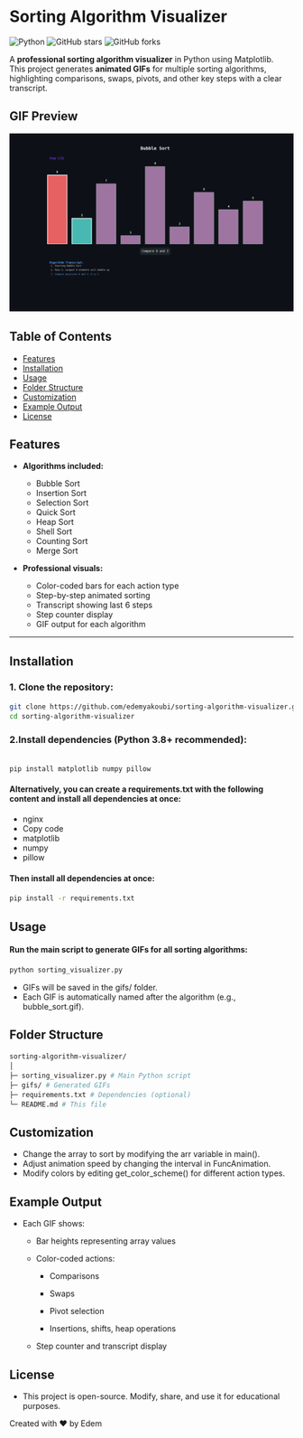 # Sorting Algorithm Visualizer

![Python](https://img.shields.io/badge/python-3.8%2B-blue)
![GitHub stars](https://img.shields.io/github/stars/edemyakoubi/sorting-algorithm-visualizer)
![GitHub forks](https://img.shields.io/github/forks/edemyakoubi/sorting-algorithm-visualizer)

A **professional sorting algorithm visualizer** in Python using Matplotlib.  
This project generates **animated GIFs** for multiple sorting algorithms, highlighting comparisons, swaps, pivots, and other key steps with a clear transcript.

## GIF Preview

![Bubble Sort](bubble_sort.gif)

## Table of Contents

- [Features](#features)
- [Installation](#installation)
- [Usage](#usage)
- [Folder Structure](#folder-structure)
- [Customization](#customization)
- [Example Output](#example-output)
- [License](#license)

## Features

- **Algorithms included:**

  - Bubble Sort
  - Insertion Sort
  - Selection Sort
  - Quick Sort
  - Heap Sort
  - Shell Sort
  - Counting Sort
  - Merge Sort

- **Professional visuals:**
  - Color-coded bars for each action type
  - Step-by-step animated sorting
  - Transcript showing last 6 steps
  - Step counter display
  - GIF output for each algorithm

---

## Installation

### 1. Clone the repository:

```bash
git clone https://github.com/edemyakoubi/sorting-algorithm-visualizer.git
cd sorting-algorithm-visualizer
```

### 2.Install dependencies (Python 3.8+ recommended):

```bash

pip install matplotlib numpy pillow
```

#### Alternatively, you can create a requirements.txt with the following content and install all dependencies at once:

- nginx
- Copy code
- matplotlib
- numpy
- pillow

#### Then install all dependencies at once:

```bash
pip install -r requirements.txt
```

## Usage

#### Run the main script to generate GIFs for all sorting algorithms:

```bash
python sorting_visualizer.py
```

- GIFs will be saved in the gifs/ folder.
- Each GIF is automatically named after the algorithm (e.g., bubble_sort.gif).

## Folder Structure

```bash
sorting-algorithm-visualizer/
│
├─ sorting_visualizer.py # Main Python script
├─ gifs/ # Generated GIFs
├─ requirements.txt # Dependencies (optional)
└─ README.md # This file

```

## Customization

- Change the array to sort by modifying the arr variable in main().
- Adjust animation speed by changing the interval in FuncAnimation.
- Modify colors by editing get_color_scheme() for different action types.

## Example Output

- Each GIF shows:

  - Bar heights representing array values

  - Color-coded actions:

    - Comparisons

    - Swaps

    - Pivot selection

    - Insertions, shifts, heap operations

  - Step counter and transcript display

## License

- This project is open-source. Modify, share, and use it for educational purposes.

Created with ❤️ by Edem
